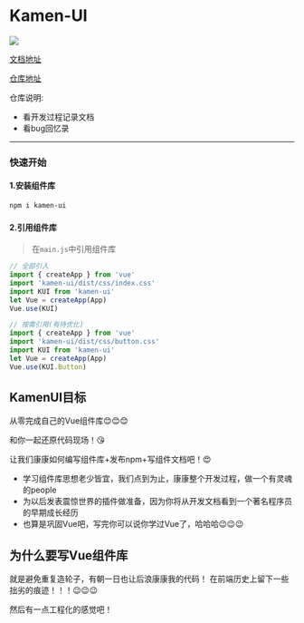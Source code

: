 # Kamen-UI
![](https://img.shields.io/badge/npm-0.1.2-orange)

[文档地址](https://kamenrider41.github.io/KamenUI-docs/)

[仓库地址](https://github.com/KamenRider41/KamenUI)

仓库说明:
- 看开发过程记录文档
- 看bug回忆录
***
### 快速开始
#### 1.安装组件库
```bash
npm i kamen-ui
```
#### 2.引用组件库
> 在`main.js`中引用组件库
```js
// 全部引入
import { createApp } from 'vue'
import 'kamen-ui/dist/css/index.css'
import KUI from 'kamen-ui'
let Vue = createApp(App)
Vue.use(KUI)

// 按需引用(有待优化)
import { createApp } from 'vue'
import 'kamen-ui/dist/css/button.css'
import KUI from 'kamen-ui'
let Vue = createApp(App)
Vue.use(KUI.Button)
```


## KamenUI目标
从零完成自己的Vue组件库:blush::blush::blush:

和你一起还原代码现场！:kissing_heart:

让我们康康如何编写组件库+发布npm+写组件文档吧！:heart_eyes:

- 学习组件库思想老少皆宜，我们点到为止，康康整个开发过程，做一个有灵魂的people
- 为以后发表震惊世界的插件做准备，因为你将从开发文档看到一个著名程序员的早期成长经历
- 也算是巩固Vue吧，写完你可以说你学过Vue了，哈哈哈:wink::wink::wink:

## 为什么要写Vue组件库
就是避免重复造轮子，有朝一日也让后浪康康我的代码！
在前端历史上留下一些拙劣的痕迹！！！:wink::wink::wink:

然后有一点工程化的感觉吧！
